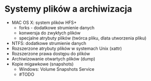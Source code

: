 # Systemy plików a archiwizacja
- MAC OS X: system plików HFS+
	- forks - dodatkowe strumienie danych
	- konwersja do zwykłych plików
	- specjalne atrybuty plików (twórca pliku, dlata utworzenia pliku)
- NTFS: dodatkowe strumienie danych
- Rozszerzone atrybuty plików w systemach Unix (xattr)
- Rozszerzone prawa dostępu do plików
- Archiwizowanie otwartych plików (dump)
- Kopie migawkowe (snapshots)
	- Windows: Volume Snapshots Service
	- #TODO 

>